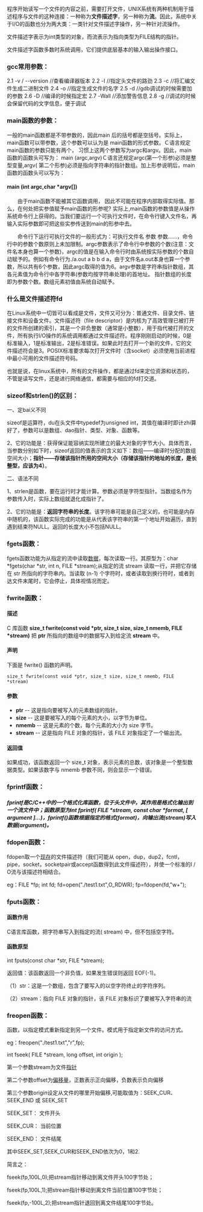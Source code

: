 程序开始读写一个文件的内容之前，需要打开文件，UNIX系统有两种机制用于描述程序与文件的这种连接：一种称为**文件描述字**，另一种称为**流**。因此，系统中关于I/O的函数也分为两大类：一类针对文件描述字操作，另一种针对流操作。

文件描述字表示为int类型的对象，而流表示为指向类型为FILE结构的指针。

文件描述字函数多数时系统调用，它们提供底层基本的输入输出操作接口。



### gcc常用参数：

   2.1 -v / --version   //查看编译器版本
   2.2 -I  //指定头文件的路劲
   2.3 -c  //将汇编文件生成二进制文件
   2.4 -o  //指定生成文件的名字
   2.5 -d  //gdb调试的时候需要加的参数
   2.6 -D  //编译的时候指定宏 
   2.7 -Wall //添加警告信息
   2.8 -g  //调试的时候会保留代码的文字信息，便于调试

### main函数的参数：

一般的main函数都是不带参数的，因此main 后的括号都是空括号。实际上，main函数可以带参数，这个参数可以认为是 main函数的形式参数。Ｃ语言规定main函数的参数只能有两个， 习惯上这两个参数写为argc和argv。因此，main函数的函数头可写为： main (argc,argv)Ｃ语言还规定argc(第一个形参)必须是整型变量,argv( 第二个形参)必须是指向字符串的指针数组。加上形参说明后，main函数的函数头可以写为：

#### main (int argc,char *argv[])

　　由于main函数不能被其它函数调用， 因此不可能在程序内部取得实际值。那么，在何处把实参值赋予main函数的形参呢? 实际上,main函数的参数值是从操作系统命令行上获得的。当我们要运行一个可执行文件时，在命令行键入文件名，再输入实际参数即可把这些实参传送到main的形参中去。

　　命令行下运行可执行文件的一般形式为：可执行文件名 参数 参数……，命令行中的参数个数原则上未加限制。argc参数表示了命令行中参数的个数(注意：文件名本身也算一个参数)，argc的值是在输入命令行时由系统按实际参数的个数自动赋予的。例如有命令行为./a.out a b b d a，由于文件名a.out本身也算一个参数，所以共有6个参数，因此argc取得的值为6。argv参数是字符串指针数组，其各元素值为命令行中各字符串(参数均按字符串处理)的首地址。 指针数组的长度即为参数个数。数组元素初值由系统自动赋予。



### 什么是文件描述符fd

在Linux系统中一切皆可以看成是文件，文件又可分为：普通文件、目录文件、链接文件和设备文件。文件描述符（file descriptor）是内核为了高效管理已被打开的文件所创建的索引，其是一个非负整数（通常是小整数），用于指代被打开的文件，所有执行I/O操作的系统调用都通过文件描述符。程序刚刚启动的时候，0是标准输入，1是标准输出，2是标准错误。如果此时去打开一个新的文件，它的文件描述符会是3。POSIX标准要求每次打开文件时（含socket）必须使用当前进程中最小可用的文件描述符号码。

也就是说，在linux系统中，所有的文件操作，都是通过fd来定位资源和状态的，不管是读写文件，还是进行网络通信，都需要与相应的fd打交道。



### sizeof和strlen()的区别：

一、定bai义不同

sizeof是运算符，du在头文件中typedef为unsigned int，其值在编译时即计zhi算好了，参数可以是数组、dao指针、类型、对象、函数等。

2、它的功能是：获得保证能容纳实现所建立的最大对象的字节大小。具体而言，当参数分别如下时，sizeof返回的值表示的含义如下：数组——编译时分配的数组空间大小；**指针——存储该指针所用的空间大小（存储该指针的地址的长度，是长整型，应该为4）**。

二、语法不同

1、strlen是函数，要在运行时才能计算。参数必须是字符型指针。当数组名作为参数传入时，实际上数组就退化成指针了。

2、它的功能是：**返回字符串的长度**。该字符串可能是自己定义的，也可能是内存中随机的，该函数实际完成的功能是从代表该字符串的第一个地址开始遍历，直到遇到结束符NULL。返回的长度大小不包括NULL。

### fgets函数：

fgets函数功能为从指定的流中读取[数据](https://baike.baidu.com/item/数据/33305)，每次读取一行。其原型为：char *fgets(char *str, int n, FILE *stream);从指定的流 stream 读取一行，并把它存储在 str 所指向的字符串内。当读取 (n-1) 个字符时，或者读取到换行符时，或者到达文件末尾时，它会停止，具体视情况而定。

### fwrite函数：

#### 描述

C 库函数 **size_t fwrite(const void \*ptr, size_t size, size_t nmemb, FILE \*stream)** 把 **ptr** 所指向的数组中的数据写入到给定流 **stream** 中。

#### 声明

下面是 fwrite() 函数的声明。

```
size_t fwrite(const void *ptr, size_t size, size_t nmemb, FILE *stream)
```

#### 参数

- **ptr** -- 这是指向要被写入的元素数组的指针。
- **size** -- 这是要被写入的每个元素的大小，以字节为单位。
- **nmemb** -- 这是元素的个数，每个元素的大小为 size 字节。
- **stream** -- 这是指向 FILE 对象的指针，该 FILE 对象指定了一个输出流。

#### 返回值

如果成功，该函数返回一个 size_t 对象，表示元素的总数，该对象是一个整型数据类型。如果该数字与 nmemb 参数不同，则会显示一个错误。

### fprintf函数：

##### fprintf是C/C++中的一个格式化库函数，位于头文件<cstdio>中，其作用是格式化输出到一个流文件中；函数原型为int fprintf( FILE *stream, const char *format, [ argument ]...)，fprintf()函数根据指定的格式(format)，向输出流(stream)写入数据(argument)。

### fdopen函数：

fdopen取一个[现存](https://baike.baidu.com/item/现存/2357952)的文件描述符（我们可能从 open，dup，dup2，fcntl，pipe，socket，socketpair或accept函数得到此文件描述符），并使一个标准的I / O流与该描述符相结合。

eg：FILE *fp;
        int fd;
        fd=open("./test1.txt",O_RDWR);
        fp=fdopen(fd,"w+");

### fputs函数：

#### 函数作用

C语言库函数，把字符串写入到指定的流( stream) 中，但不包括空字符。

#### 函数原型

int fputs(const char *str, FILE *stream);

返回值：该函数返回一个非负值，如果发生错误则返回 EOF(-1)。

（1）str：这是一个数组，包含了要写入的以空字符终止的字符序列。

（2）stream：指向 FILE 对象的指针，该 FILE 对象标识了要被写入字符串的流



### freopen函数：

函数，以指定模式重新指定到另一个文件。模式用于指定新文件的访问方式。

eg：freopen("./test1.txt","r",fp);

int fseek( FILE *stream, long offset, int origin );

第一个参数stream为文件[指针](https://baike.baidu.com/item/指针)

第二个参数offset为[偏移量](https://baike.baidu.com/item/偏移量)，正数表示正向偏移，负数表示负向偏移

第三个参数origin设定从文件的哪里开始偏移,可能取值为：SEEK_CUR、 SEEK_END 或 SEEK_SET

SEEK_SET： 文件开头

SEEK_CUR： 当前位置

SEEK_END： 文件结尾

其中SEEK_SET,SEEK_CUR和SEEK_END依次为0，1和2.

简言之：

fseek(fp,100L,0);把stream指针移动到离文件开头100字节处；

fseek(fp,100L,1);把stream指针移动到离文件当前位置100字节处；

fseek(fp,-100L,2);把stream指针退回到离文件结尾100字节处。